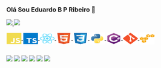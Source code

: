 ### Olá Sou Eduardo B P Ribeiro 👋

 <div>
  <a href="https://github.com/eduardobpr">
  <img height="180em" src="https://github-readme-stats.vercel.app/api?username=eduardobpr&show_icons=true&theme=dracula"/>
  <img height="180em" src="https://github-readme-stats.vercel.app/api/top-langs/?username=eduardobpr&layout=compact"/>
</div>
<div style="display: inline_block"><br>
  <img align="center" alt="eduardo-Js" height="30" width="40" src="https://raw.githubusercontent.com/devicons/devicon/master/icons/javascript/javascript-plain.svg">
  <img align="center" alt="eduardo-Ts" height="30" width="40" src="https://raw.githubusercontent.com/devicons/devicon/master/icons/typescript/typescript-plain.svg">
  <img align="center" alt="eduardo-React" height="30" width="40" src="https://raw.githubusercontent.com/devicons/devicon/master/icons/react/react-original.svg">
  <img align="center" alt="eduardo-HTML" height="30" width="40" src="https://raw.githubusercontent.com/devicons/devicon/master/icons/html5/html5-original.svg">
  <img align="center" alt="eduardo-CSS" height="30" width="40" src="https://raw.githubusercontent.com/devicons/devicon/master/icons/css3/css3-original.svg">
  <img align="center" alt="Rafa-Python" height="30" width="40" src="https://raw.githubusercontent.com/devicons/devicon/master/icons/python/python-original.svg">
  <img align="center" alt="eduardo-Csharp" height="30" width="40" src="https://raw.githubusercontent.com/devicons/devicon/master/icons/csharp/csharp-original.svg">
  <img align="center" alt="eduardo-git" height="30" width="40" src="https://raw.githubusercontent.com/devicons/devicon/master/icons/git/git-original.svg">
  <img align="center" alt="eduardo-aws" height="30" width="40" src="https://raw.githubusercontent.com/devicons/devicon/master/icons/amazonwebservices/amazonwebservices-original.svg">
</div>
</div>
  
  ##
 
<div> 
<a href="[https://www.youtube.com/channel/UC_-uuuZbY0AAt9CViNzvc-Q](https://www.youtube.com/@duhgamersp)" target="_blank"><img src="https://img.shields.io/badge/YouTube-FF0000?style=for-the-badge&logo=youtube&logoColor=white" target="_blank"></a>
  <a href="https://instagram.com/eduardobpr" target="_blank"><img src="https://img.shields.io/badge/-Instagram-%23E4405F?style=for-the-badge&logo=instagram&logoColor=white" target="_blank"></a>
 	<a href="https://www.twitch.tv/duhgamersp" target="_blank"><img src="https://img.shields.io/badge/Twitch-9146FF?style=for-the-badge&logo=twitch&logoColor=white" target="_blank"></a>
 <a href="https://discord.gg/rAs3KCYNJn" target="_blank"><img src="https://img.shields.io/badge/Discord-7289DA?style=for-the-badge&logo=discord&logoColor=white" target="_blank"></a> 
  <a href = "mailto:eduardobpr@terra.com.br"><img src="https://img.shields.io/badge/-Gmail-%23333?style=for-the-badge&logo=gmail&logoColor=white" target="_blank"></a>
  <a href="https://www.linkedin.com/in/eduardo-benvindo-puca-ribeiro-64868355" target="_blank"><img src="https://img.shields.io/badge/-LinkedIn-%230077B5?style=for-the-badge&logo=linkedin&logoColor=white" target="_blank"></a> 

<!--
**eduardobpr/eduardobpr** is a ✨ _special_ ✨ repository because its `README.md` (this file) appears on your GitHub profile.

Here are some ideas to get you started:

- 🔭 I’m currently working on ...
- 🌱 I’m currently learning ...
- 👯 I’m looking to collaborate on ...
- 🤔 I’m looking for help with ...
- 💬 Ask me about ...
- 📫 How to reach me: ...
- 😄 Pronouns: ...
- ⚡ Fun fact: ...
-->

